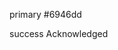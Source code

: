 primary #6946dd


success
 <span
                                        className="inline-flex items-center px-2.5 py-0.5 rounded-full text-xs font-medium bg-green-100 text-green-800 dark:bg-green-900 dark:text-green-300"
                                    >
                                        Acknowledged
                                    </span>